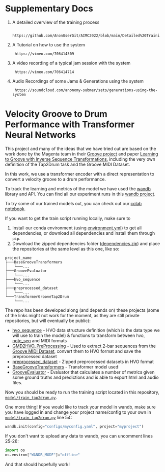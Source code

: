 # Supplementary Docs

1. A detailed overview of the training process

    
        https://github.com/AnonUserGit/AIMC2022/blob/main/Detailed%20Training%20Overview.pdf
    
    
2. A Tutorial on how to use the system


        https://vimeo.com/706414509
    
    
3. A video recording of a typical jam session with the system 


        https://vimeo.com/706414714
    
    
4. Audio Recordings of some Jams & Generations using the system


        https://soundcloud.com/anonomy-submer/sets/generations-using-the-system

      





# Velocity Groove to Drum Performance with Transformer Neural Networks
This project and many of the ideas that we have tried out are based on the work done
by the Magenta team in their [Groove project](https://magenta.tensorflow.org/datasets/groove) and paper [Learning to
Groove with Inverse Sequence Transformations](https://arxiv.org/abs/1905.06118), including the very own definition of
the Tap2Drum task and the Groove MIDI Dataset.

In this work, we use a transformer encoder with a direct representation to convert a velocity groove to a drum performance.

To track the learning and metrics of the model we have used the [wandb](https://wandb.ai/) library and API. You can find
all our experiment runs in this [wandb project](https://wandb.ai/[anon]).

To try some of our trained models out, you can check out our [colab notebook](./Transformer_Groove_Tap2Drum_Demo.ipynb).

If you want to get the train script running locally, make sure to
1. Install our conda environment (using [environment.yml](./environment.yml)) to get all dependencies, or download all dependencies and install them through `pip`.
2. Download the zipped dependencies folder ([dependencies.zip](./dependencies.zip)) and place the repositories at the same level as this one, like so:
```
project_name
├───BaseGrooveTransformers
│   └───...
├───GrooveEvaluator
│   └───...
├───hvo_sequence
│   └───...
├───preprocessed_dataset
│   └───...
└───TransformerGrooveTap2Drum
    └───...
```

The repo has been developed along (and depends on) these projects (some of the links might not work for the moment, as
they are still private repositories, but will eventually be public):  
- [hvo_sequence](https://github.com/[anon]/hvo_sequence) - HVO data structure definition (which is the data type we
will use to train the model) & functions to transform between hvo, [note_seq](https://github.com/magenta/note-seq)
and MIDI formats
- [GMD2HVO_PreProcessing](https://github.com/[anon]/GMD2HVO_PreProcessing) - Used to extract 2-bar sequences from
the [Groove MIDI Dataset](https://magenta.tensorflow.org/datasets/groove), convert them to HVO format and save the
preprocessed dataset
- [preprocessed_dataset](https://github.com/[anon]/preprocessed_dataset) - Zipped preprocessed datasets in HVO format
- [BaseGrooveTransformers](https://github.com/[anon]/BaseGrooveTransformers) - Transformer model used
- [GrooveEvaluator](https://github.com/[anon]/GrooveEvaluator) - Evaluator that calculates a number of metrics
given some ground truths and predictions and is able to export html and audio files.


Now you should be ready to run the training script located in this repository,
[`model/train_tap2drum.py`](./model/train_tap2drum.py).

One more thing! If you would like to track your model in wandb, make sure you have logged in and change
your project name/config to your own in [`model/train_tap2drum.py`](./model/train_tap2drum.py) line 54:
```python
wandb.init(config="configs/myconfig.yaml", project="myproject")
```

If you don't want to upload any data to wandb, you can uncomment lines 25-26:
```python
import os
os.environ["WANDB_MODE"]="offline"
```

And that should hopefully work!

